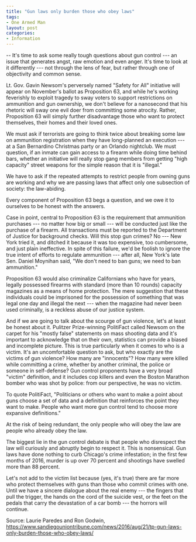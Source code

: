 ```yaml
---
title: "Gun laws only burden those who obey laws"
tags:
- One Armed Man
layout: post
categories:
- Information
---
```


-- It's time to ask some really tough questions about gun control --- an issue that generates angst, raw emotion and even anger. It's time to look at it differently --- not through the lens of fear, but rather through one of objectivity and common sense.

Lt. Gov. Gavin Newsom's perversely named "Safety for All" initiative will appear on November's ballot as Proposition 63, and while he's working feverishly to exploit tragedy to sway voters to support restrictions on ammunition and gun ownership, we don't believe for a nanosecond that his rhetoric will sway one evil doer from committing some atrocity. Rather, Proposition 63 will simply further disadvantage those who want to protect themselves, their homes and their loved ones.

We must ask if terrorists are going to think twice about breaking some law on ammunition registration when they have long-planned an execution --- at a San Bernardino Christmas party or an Orlando nightclub. We must question, if an inmate can gain access to a firearm while doing time behind bars, whether an initiative will really stop gang members from getting "high capacity" street weapons for the simple reason that it is "illegal."

We have to ask if the repeated attempts to restrict people from owning guns are working and why we are passing laws that affect only one subsection of society: the law-abiding.

Every component of Proposition 63 begs a question, and we owe it to ourselves to be honest with the answers.

Case in point, central to Proposition 63 is the requirement that ammunition purchases --- no matter how big or small --- will be conducted just like the purchase of a firearm. All transactions must be reported to the Department of Justice for background checks. Will this stop gun crimes? No --- New York tried it, and ditched it because it was too expensive, too cumbersome, and just plain ineffective. In spite of this failure, we'd be foolish to ignore the true intent of efforts to regulate ammunition --- after all, New York's late Sen. Daniel Moynihan said, "We don't need to ban guns; we need to ban ammunition."

Proposition 63 would also criminalize Californians who have for years, legally possessed firearms with standard (more than 10 rounds) capacity magazines as a means of home protection. The mere suggestion that these individuals could be imprisoned for the possession of something that was legal one day and illegal the next --- when the magazine had never been used criminally, is a reckless abuse of our justice system.

And if we are going to talk about the scourge of gun violence, let's at least be honest about it. Pulitzer Prize-winning PolitiFact called Newsom on the carpet for his "mostly false" statements on mass shooting data and it's important to acknowledge that on their own, statistics can provide a biased and incomplete picture. This is true particularly when it comes to who is a victim. It's an uncomfortable question to ask, but who exactly are the victims of gun violence? How many are "innocents"? How many were killed while committing a crime, whether by another criminal, the police or someone in self-defense? Gun control proponents have a very broad "victim" definition, and it includes cop killers and even the Boston Marathon bomber who was shot by police: from our perspective, he was no victim.

To quote PolitiFact, "Politicians or others who want to make a point about guns choose a set of data and a definition that reinforces the point they want to make. People who want more gun control tend to choose more expansive definitions."

At the risk of being redundant, the only people who will obey the law are people who already obey the law.

The biggest lie in the gun control debate is that people who disrespect the law will curiously and abruptly begin to respect it. This is nonsensical. Gun laws have done nothing to curb Chicago's crime infestation; in the first few months of 2016, murder is up over 70 percent and shootings have swelled more than 88 percent.

Let's not add to the victim list because (yes, it's true) there are far more who protect themselves with guns than those who commit crimes with one. Until we have a sincere dialogue about the real enemy --- the fingers that pull the trigger, the hands on the cord of the suicide vest, or the feet on the pedals that carry the devastation of a car bomb --- the horrors will continue.

Source: Laurie Paredes and Ron Godwin, https://www.sandiegouniontribune.com/news/2016/aug/21/tp-gun-laws-only-burden-those-who-obey-laws/